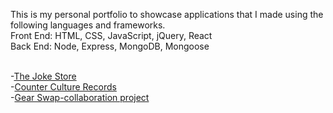 This is my personal portfolio to showcase applications that I made using the following languages and frameworks. <br>
Front End: HTML, CSS, JavaScript, jQuery, React <br>
Back End: Node, Express, MongoDB, Mongoose <br><br>

-[The Joke Store](https://benjaminpitts.github.io/thejokestore/) <br>
-[Counter Culture Records](https://recordstore666.herokuapp.com/recordstore) <br>
-[Gear Swap-collaboration project](https://gearswap.herokuapp.com/) <br>
